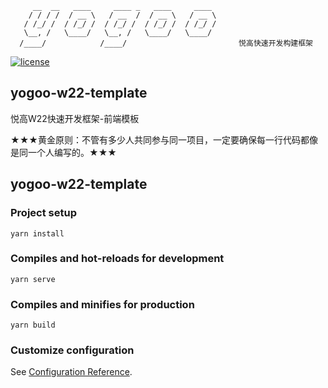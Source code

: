 ```
     __  __   ____     ____ _   ____     ____ 
    / / / /  / __ \   / __  /  / __ \   / __ \
   / /_/ /  / /_/ /  / /_/ /  / /_/ /  / /_/ /
   \__, /   \____/   \__, /   \____/   \____/ 
  /____/            /____/                         悦高快速开发构建框架

```

[![license](https://img.shields.io/badge/yogoo--w22--template-MIT-yellowgreen)](LICENSE)


## yogoo-w22-template
                                   

悦高W22快速开发框架-前端模板

★★★黄金原则：不管有多少人共同参与同一项目，一定要确保每一行代码都像是同一个人编写的。★★★

## yogoo-w22-template

### Project setup
```
yarn install
```

### Compiles and hot-reloads for development
```
yarn serve
```

### Compiles and minifies for production
```
yarn build
```

### Customize configuration
See [Configuration Reference](https://cli.vuejs.org/config/).